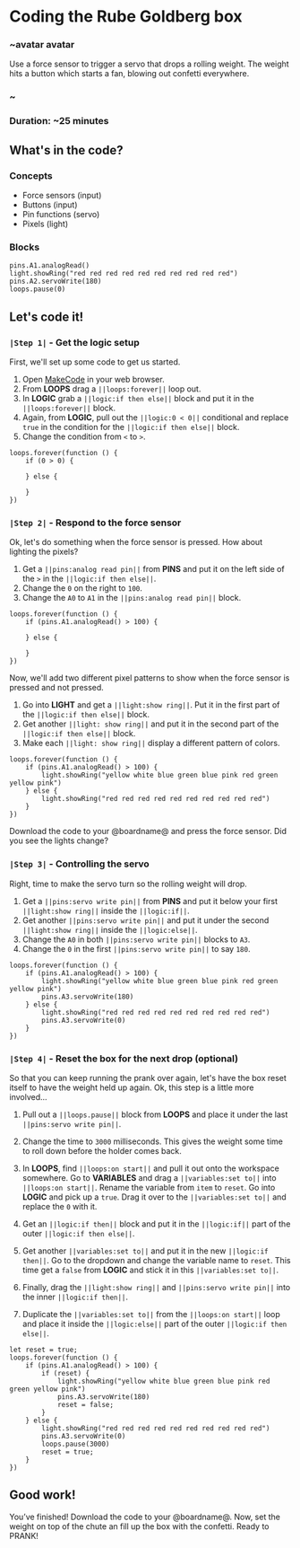 # Coding the Rube Goldberg box

### ~avatar avatar 
Use a force sensor to trigger a servo that drops a rolling weight. The weight hits a button which starts a fan, blowing out confetti everywhere.
### ~ 

### Duration: ~25 minutes 

## What's in the code?

### Concepts

* Force sensors (input)
* Buttons (input)
* Pin functions (servo)
* Pixels (light)

### Blocks

```cards
pins.A1.analogRead()
light.showRing("red red red red red red red red red red")
pins.A2.servoWrite(180)
loops.pause(0)
``` 
## Let's code it!

### ``|Step 1|`` - Get the logic setup

First, we'll set up some code to get us started.

1. Open [MakeCode](@homeurl@) in your web browser.
2. From **LOOPS** drag a ``||loops:forever||`` loop out.
3. In **LOGIC** grab a ``||logic:if then else||`` block and put it in the ``||loops:forever||`` block.
4. Again, from **LOGIC**, pull out the ``||logic:0 < 0||`` conditional and replace ``true`` in the condition for the ``||logic:if then else||`` block.
5. Change the condition from ``<`` to ``>``.

```blocks
loops.forever(function () {
    if (0 > 0) {

    } else {

    }
})
```
### ``|Step 2|`` - Respond to the force sensor

Ok, let's do something when the force sensor is pressed. How about lighting the pixels?
1. Get a ``||pins:analog read pin||`` from **PINS** and put it on the left side of the ``>`` in the ``||logic:if then else||``. 
2. Change the ``0`` on the right to ``100``.
3. Change the ``A0`` to ``A1`` in the ``||pins:analog read pin||`` block.

```blocks
loops.forever(function () {
    if (pins.A1.analogRead() > 100) {
    	
    } else {
    	
    }
})
```

Now, we'll add two different pixel patterns to show when the force sensor is pressed and not pressed.

1. Go into **LIGHT** and get a ``||light:show ring||``. Put it in the first part of the ``||logic:if then else||`` block.
2. Get another ``||light: show ring||`` and put it in the second part of the ``||logic:if then else||`` block.
3. Make each ``||light: show ring||`` display a different pattern of colors.

```blocks
loops.forever(function () {
    if (pins.A1.analogRead() > 100) {
        light.showRing("yellow white blue green blue pink red green yellow pink")
    } else {
        light.showRing("red red red red red red red red red red")	
    }
})
```

Download the code to your @boardname@ and press the force sensor. Did you see the lights change?

### ``|Step 3|`` -  Controlling the servo

Right, time to make the servo turn so the rolling weight will drop.

1. Get a ``||pins:servo write pin||`` from **PINS** and put it below your first ``||light:show ring||`` inside the ``||logic:if||``.
2. Get another ``||pins:servo write pin||`` and put it under the second ``||light:show ring||`` inside the ``||logic:else||``.
3. Change the ``A0`` in both ``||pins:servo write pin||`` blocks to ``A3``.
4. Change the ``0`` in the first ``||pins:servo write pin||`` to say ``180``.

```blocks
loops.forever(function () {
    if (pins.A1.analogRead() > 100) {
        light.showRing("yellow white blue green blue pink red green yellow pink")
        pins.A3.servoWrite(180)
    } else {
        light.showRing("red red red red red red red red red red")
        pins.A3.servoWrite(0)	
    }
})
```

### ``|Step 4|`` - Reset the box for the next drop (optional)

So that you can keep running the prank over again, let's have the box reset itself to have the weight held up again. Ok, this step is a little more involved...

1. Pull out a ``||loops.pause||`` block from **LOOPS** and place it under the last ``||pins:servo write pin||``.
2. Change the time to ``3000`` milliseconds. This gives the weight some time to roll down before the holder comes back.

3. In **LOOPS**, find ``||loops:on start||`` and pull it out onto the workspace somewhere. Go to **VARIABLES** and drag a ``||variables:set to||`` into ``||loops:on start||``. Rename the variable from ``item`` to ``reset``. Go into **LOGIC** and pick up a ``true``. Drag it over to the ``||variables:set to||`` and replace the ``0`` with it.
4. Get an ``||logic:if then||`` block and put it in the ``||logic:if||`` part of the outer ``||logic:if then else||``.
5. Get another ``||variables:set to||`` and put it in the new ``||logic:if then||``. Go to the dropdown and change the variable name to ``reset``. This time get a ``false`` from **LOGIC** and stick it in this ``||variables:set to||``.
6. Finally, drag the ``||light:show ring||`` and ``||pins:servo write pin||`` into the inner  ``||logic:if then||``.
7. Duplicate the ``||variables:set to||`` from the ``||loops:on start||`` loop and place it inside the ``||logic:else||`` part of the outer ``||logic:if then else||``.

```blocks
let reset = true;
loops.forever(function () {
    if (pins.A1.analogRead() > 100) {
        if (reset) {
            light.showRing("yellow white blue green blue pink red green yellow pink")
            pins.A3.servoWrite(180)
            reset = false;
        }
    } else {
        light.showRing("red red red red red red red red red red")
        pins.A3.servoWrite(0)	
        loops.pause(3000)
        reset = true;
    }
})
```

## Good work!

You’ve finished! Download the code to your @boardname@. Now, set the weight on top of the chute an fill up the box with the confetti. Ready to PRANK!
